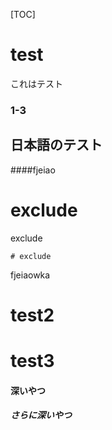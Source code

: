 [TOC]
# test
これはテスト

### 1-3

## 日本語のテスト

####fjeiao

# exclude <!-- exclude-toc -->
exclude

```
# exclude
```


fjeiaowka
# test2

# test3


#### 深いやつ


##### さらに深いやつ

